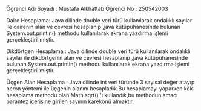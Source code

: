 Öğrenci Adı Soyadı : Mustafa Alkhattab Öğrenci No : 250542003

Daire Hesaplama: Java dilinde double veri türü kullanılarak ondalıklı sayılar ile dairenin alan ve çevresi hesaplanıp ,java kütüpühanesinde bulunan System.out.println() methodu kullanılarak ekrana yazdırma işlemi gerçekleştirilimiştir.

Dikdörtgen Hesaplama : Java dilinde double veri türü kullanılarak ondalıklı sayılar ile dikdörtgenin alan ve çevresi hesaplanıp ,java kütüpühanesinde bulunan System.out.println() methodu kullanılarak ekrana yazdırma işlemi gerçekleştirilimiştir.

Üçgen Alan Hesaplama : Java dilinde int veri türünde 3 sayısal değer atayıp heron yöntemi ile üçgenin alanını hesapladık.Bu hesaplamayı yaparken kök hesaplama methodu olan Math.sqrt() 'ı kullandık,bu methodun amacı parantez içerisine girilen sayının karekönü almaktır.
